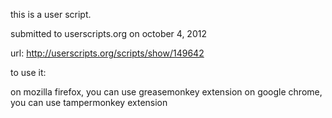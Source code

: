 <img src="http://i.imgur.com/MTumW.png" alt="" />

this is a user script. 

submitted to userscripts.org on october 4, 2012

url: http://userscripts.org/scripts/show/149642

to use it:

on mozilla firefox, you can use greasemonkey extension
on google chrome, you can use tampermonkey extension

<img src="http://i.imgur.com/nCj4P.png" alt="" />